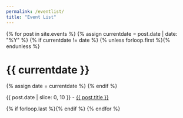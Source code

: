 ```yaml
---
permalink: /eventlist/
title: "Event List"
---
```


<div id="dates3">
{% for post in site.events %}
  {% assign currentdate = post.date | date: "%Y" %}
  {% if currentdate != date %}
    {% unless forloop.first %}{% endunless %}
    <h1 id="y{{post.date | date: "%Y"}}">{{ currentdate }}</h1>
    {% assign date = currentdate %}
  {% endif %}
    <p>{{ post.date | slice: 0, 10 }} - <a href="/HPC-SIG/{{ post.url }}">{{ post.title }}</a></p>
  {% if forloop.last %}{% endif %}
{% endfor %}
</div>
